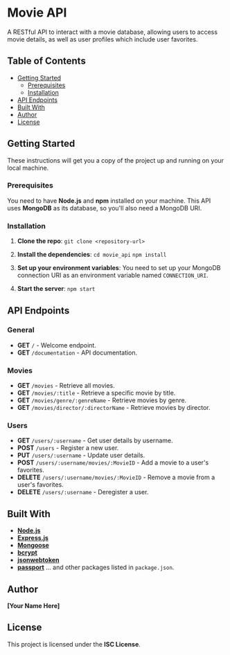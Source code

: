 # Movie API

A RESTful API to interact with a movie database, allowing users to access movie details, as well as user profiles which include user favorites.

## Table of Contents

- [Getting Started](#getting-started)
  - [Prerequisites](#prerequisites)
  - [Installation](#installation)
- [API Endpoints](#api-endpoints)
- [Built With](#built-with)
- [Author](#author)
- [License](#license)

## Getting Started

These instructions will get you a copy of the project up and running on your local machine.

### Prerequisites

You need to have **Node.js** and **npm** installed on your machine. This API uses **MongoDB** as its database, so you'll also need a MongoDB URI.

### Installation

1. **Clone the repo**:
`git clone <repository-url>`

2. **Install the dependencies**:
`cd movie_api`
`npm install`

3. **Set up your environment variables**:
You need to set up your MongoDB connection URI as an environment variable named `CONNECTION_URI`.

4. **Start the server**:
`npm start`

## API Endpoints

### General

- **GET** `/` - Welcome endpoint.
- **GET** `/documentation` - API documentation.

### Movies

- **GET** `/movies` - Retrieve all movies.
- **GET** `/movies/:title` - Retrieve a specific movie by title.
- **GET** `/movies/genre/:genreName` - Retrieve movies by genre.
- **GET** `/movies/director/:directorName` - Retrieve movies by director.

### Users

- **GET** `/users/:username` - Get user details by username.
- **POST** `/users` - Register a new user.
- **PUT** `/users/:username` - Update user details.
- **POST** `/users/:username/movies/:MovieID` - Add a movie to a user's favorites.
- **DELETE** `/users/:username/movies/:MovieID` - Remove a movie from a user's favorites.
- **DELETE** `/users/:username` - Deregister a user.

## Built With

- [**Node.js**](https://nodejs.org/)
- [**Express.js**](https://expressjs.com/)
- [**Mongoose**](https://mongoosejs.com/)
- [**bcrypt**](https://www.npmjs.com/package/bcrypt)
- [**jsonwebtoken**](https://www.npmjs.com/package/jsonwebtoken)
- [**passport**](http://www.passportjs.org/)
... and other packages listed in `package.json`.

## Author

**[Your Name Here]**

## License

This project is licensed under the **ISC License**.
